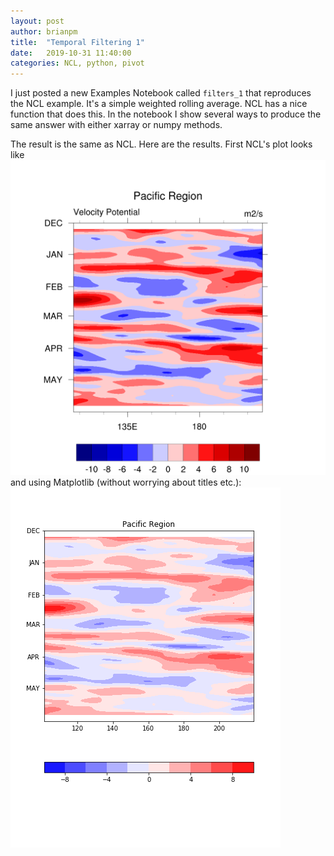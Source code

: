 ```yaml
---
layout: post
author: brianpm
title:  "Temporal Filtering 1"
date:   2019-10-31 11:40:00
categories: NCL, python, pivot
---
```


I just posted a new Examples Notebook called `filters_1` that reproduces the NCL example. It's a simple weighted rolling average. NCL has a nice function that does this. In the notebook I show several ways to produce the same answer with either xarray or numpy methods.

The result is the same as NCL. Here are the results. First NCL's plot looks like 
![NCL Figure](../assets/filters_1_ncl.png)
and using Matplotlib (without worrying about titles etc.):
![Python Figure](../assets/filters_1_py.png)


